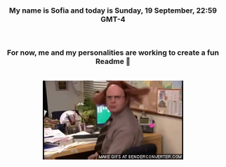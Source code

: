 


<div align="center">
<h3 >My name is Sofia and today is Sunday, 19 September, 22:59 GMT-4</h3><br>
<h3 >For now, me and my personalities are working to create a fun Readme 👋
</h3><br>
<img src='img/dwight.gif' alt='working...'/>
</div>
